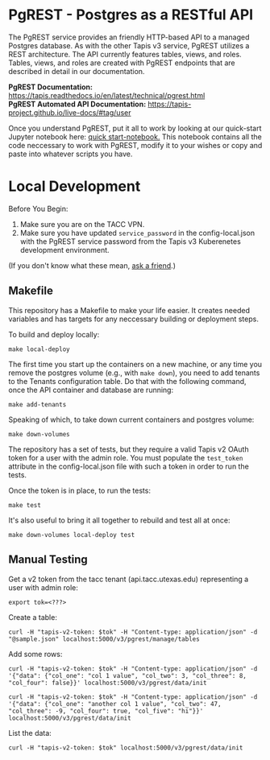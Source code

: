 PgREST - Postgres as a RESTful API
========================================
The PgREST service provides an friendly HTTP-based API to a managed Postgres database. As with the other Tapis v3 service, PgREST utilizes a REST architecture. The API currently features tables, views, and roles. Tables, views, and roles are created with PgREST endpoints that are described in detail in our documentation.
  
**PgREST Documentation:** https://tapis.readthedocs.io/en/latest/technical/pgrest.html  
**PgREST Automated API Documentation:** https://tapis-project.github.io/live-docs/#tag/user

Once you understand PgREST, put it all to work by looking at our quick-start Jupyter notebook here: [quick start-notebook.](https://github.com/tapis-project/paas/blob/dev/quick-start-notebook.ipynb) This notebook contains all the code neccessary to work with PgREST, modify it to your wishes or copy and paste into whatever scripts you have.

Local Development
=================
Before You Begin:
1. Make sure you are on the TACC VPN.
2. Make sure you have updated ``service_password`` in the config-local.json with the PgREST
service password from the Tapis v3 Kuberenetes development environment. 
   
(If you don't know what these mean, [ask a friend](https://tacc-cloud.slack.com).) 


Makefile
--------
This repository has a Makefile to make your life easier. It creates needed variables and has
targets for any neccessary building or deployment steps.

To build and deploy locally:  
```
make local-deploy
```
The first time you start up the containers on a new machine, or any time you remove the
postgres volume (e.g., with `make down`), you need to add tenants to the Tenants configuration
table. Do that with the following command, once the API container and database are running:
```
make add-tenants
```

Speaking of which, to take down current containers and postgres volume:  
```
make down-volumes
```

The repository has a set of tests, but they require a valid Tapis v2 OAuth token for a user
with the admin role. You must populate the ``test_token`` attribute in the config-local.json file
with such a token in order to run the tests.

Once the token is in place, to run the tests:  
```
make test
```

It's also useful to bring it all together to rebuild and test all at once:  
```
make down-volumes local-deploy test
```


Manual Testing
--------------
Get a v2 token from the tacc tenant (api.tacc.utexas.edu) representing a user with admin role:
```
export tok=<???>
```
Create a table:
```
curl -H "tapis-v2-token: $tok" -H "Content-type: application/json" -d "@sample.json" localhost:5000/v3/pgrest/manage/tables
```
Add some rows:
```
curl -H "tapis-v2-token: $tok" -H "Content-type: application/json" -d '{"data": {"col_one": "col 1 value", "col_two": 3, "col_three": 8, "col_four": false}}' localhost:5000/v3/pgrest/data/init

curl -H "tapis-v2-token: $tok" -H "Content-type: application/json" -d '{"data": {"col_one": "another col 1 value", "col_two": 47, "col_three": -9, "col_four": true, "col_five": "hi"}}' localhost:5000/v3/pgrest/data/init
```
List the data:
```
curl -H "tapis-v2-token: $tok" localhost:5000/v3/pgrest/data/init
```

